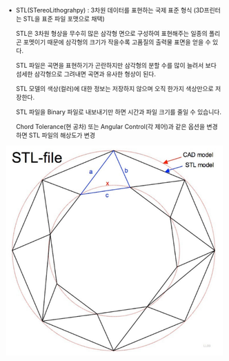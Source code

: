 - STL(STereoLithograhpy) : 3차원 데이터를 표현하는 국제 표준 형식 (3D프린터는 STL을 표준 파일 포맷으로 채택)

  STL은 3차원 형상을 무수히 많은 삼각형 면으로 구성하여 표현해주는 일종의 폴리곤 포멧이기 때문에 삼각형의 크기가 작을수록 고품질의 출력물 표면을 얻을 수 있다.

  STL 파일은 곡면을 표현하기가 곤란하지만 삼각형의 분할 수를 많이 늘려서 보다 섬세한 삼각형으로 그려내면 곡면과 유사한 형상이 된다.

  STL 모델의 색상(컬러)에 대한 정보는 저장하지 않으며 오직 한가지 색상만으로 저장한다.

  STL 파일을 Binary 파일로 내보내기만 하면 시간과 파일 크기를 줄일 수 있습니다. 

  Chord Tolerance(현 공차) 또는 Angular Control(각 제어)과 같은 옵션을 변경하면 STL 파일의 해상도가 변경

![](./STL1.PNG)